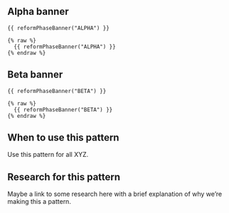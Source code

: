 ## Alpha banner

```example
{{ reformPhaseBanner("ALPHA") }}
```

```nunjucks
{% raw %}
  {{ reformPhaseBanner("ALPHA") }}
{% endraw %}
```

## Beta banner

```example
{{ reformPhaseBanner("BETA") }}
```

```nunjucks
{% raw %}
  {{ reformPhaseBanner("BETA") }}
{% endraw %}
```

## When to use this pattern

Use this pattern for all XYZ.

## Research for this pattern

Maybe a link to some research here with a brief explanation of why we’re making this a pattern.

